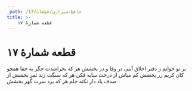 ```yaml
---
_path: /حافظ-شیرازی/قطعات/17
title: >-
    قطعه شمارهٔ ۱۷
---
```

# قطعه شمارهٔ ۱۷

بر تو خوانم ز دفتر اخلاق
آیتی در وفا و در بخشش
هر که بخراشدت جگر به جفا
همچو کان کریم زر بخشش
کم مباش از درخت سایه فکن
هر که سنگت زند ثمر بخشش
از صدف یاد دار نکته حلم
هر که برد سرت گهر بخشش

